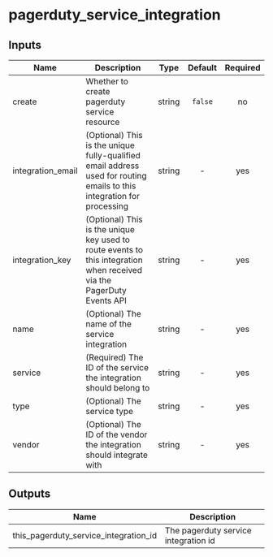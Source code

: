 # pagerduty_service_integration

## Inputs

| Name | Description | Type | Default | Required |
|------|-------------|:----:|:-----:|:-----:|
| create | Whether to create pagerduty service resource | string | `false` | no |
| integration\_email | (Optional) This is the unique fully-qualified email address used for routing emails to this integration for processing | string | - | yes |
| integration\_key | (Optional) This is the unique key used to route events to this integration when received via the PagerDuty Events API | string | - | yes |
| name | (Optional) The name of the service integration | string | - | yes |
| service | (Required) The ID of the service the integration should belong to | string | - | yes |
| type | (Optional) The service type | string | - | yes |
| vendor | (Optional) The ID of the vendor the integration should integrate with | string | - | yes |

## Outputs

| Name | Description |
|------|-------------|
| this\_pagerduty\_service\_integration\_id | The pagerduty service integration id |


